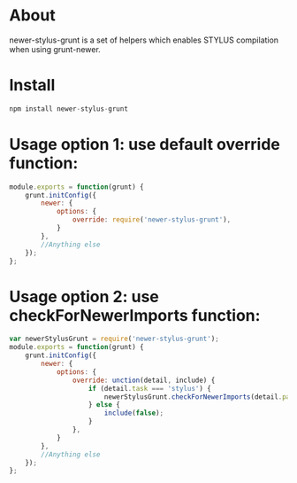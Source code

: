 # About
newer-stylus-grunt is a set of helpers which enables STYLUS compilation when using grunt-newer.


# Install

```javascript
npm install newer-stylus-grunt
```
# Usage option 1: use default override function:
```javascript
module.exports = function(grunt) {
    grunt.initConfig({
        newer: {
            options: {
                override: require('newer-stylus-grunt'),
            }
        },
        //Anything else
    });
};
```
# Usage option 2: use checkForNewerImports function:
```javascript
var newerStylusGrunt = require('newer-stylus-grunt');
module.exports = function(grunt) {
    grunt.initConfig({
        newer: {
            options: {
                override: unction(detail, include) {
                    if (detail.task === 'stylus') {
                        newerStylusGrunt.checkForNewerImports(detail.path, detail.time, include);
                    } else {
                        include(false);
                    }
                },
            }
        },
        //Anything else
    });
};
```
